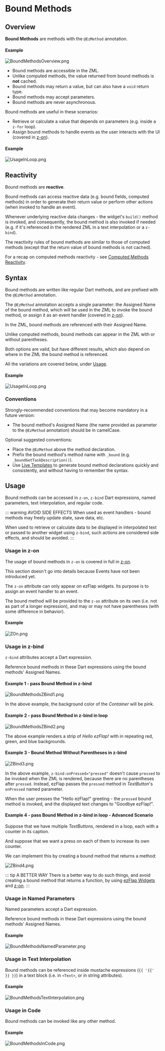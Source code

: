 
# Bound Methods

## Overview
**Bound Methods** are methods with the `@EzMethod` annotation.

#### Example
![BoundMethodsOverview.png](./assets/BoundMethodsOverview.png)

 * Bound methods are accessible in the ZML.
 * Unlike computed methods, the value returned from bound methods is **not** cached.
 * Bound methods may return a value, but can also have a `void` return type.
 * Bound methods may accept parameters.
 * Bound methods are never asynchronous.

Bound methods are useful in these scenarios:
 * Retrieve or calculate a value that depends on parameters (e.g. inside a `z-for` loop).
 * Assign bound methods to handle events as the user interacts with the UI (covered in
   [z-on](/deep-dive/events/events.html#z-on)).

#### Example
![UsageInLoop.png](./assets/UsageInLoop.png)

## Reactivity
Bound methods are **reactive**.

Bound methods can access reactive data (e.g. bound fields, computed methods) in order to generate their return value
or perform other actions (when invoked to handle an event).

Whenever underlying reactive data changes - the widget's `build()` method is invoked, and consequently, the bound
method is also invoked if needed (e.g. if it's referenced in the rendered ZML in a text interpolation or a `z-bind`).

The reactivity rules of bound methods are similar to those of computed methods (except that the return value of bound
methods is not cached).

For a recap on computed methods reactivity - see [Computed Methods Reactivity](/essentials/computed/computed.html#reactivity).


## Syntax
Bound methods are written like regular Dart methods, and are prefixed with the `@EzMethod` annotation.

The `@EzMethod` annotation accepts a single parameter: the Assigned Name of the bound method, which will be used
in the ZML to invoke the bound method, or assign it as an event handler (covered in 
[z-on](/deep-dive/events/events.html#z-on)). 

In the ZML, bound methods are referenced with their Assigned Name.

Unlike computed methods, bound methods can appear in the ZML with or without parentheses.

Both options are valid, but have different results, which also depend on where in the ZML the bound method is
referenced.

All the variations are covered below, under [Usage](#usage).

#### Example
![UsageInLoop.png](./assets/UsageInLoop.png)


### Conventions
Strongly-recommended conventions that may become mandatory in a future version:
 * The bound method's Assigned Name (the name provided as parameter to the `@EzMethod` annotation) should be in camelCase.

Optional suggested conventions:
 * Place the `@EzMethod` above the method declaration.
 * Prefix the bound method's method name with `_bound` (e.g. `_boundGetTaskDescription()`).
 * Use [Live Templates](/tooling/live-templates/live-templates.html) to generate bound method declarations quickly and
   consistently, and without having to remember the syntax.


## Usage

Bound methods can be accessed in `z-on`, `z-bind` Dart expressions, named parameters, text interpolation, and regular
code.

::: warning AVOID SIDE EFFECTS
When used as event handlers - bound methods may freely update state, save data, etc.

When used to retrieve or calculate data to be displayed in interpolated text or passed to another widget using `z-bind`,
such actions are considered side effects, and should be avoided.
:::

### Usage in z-on

The usage of bound methods in `z-on` is covered in full in [z-on](/deep-dive/events/events.html#z-on).

This section doesn't go into details because Events have not been introduced yet.

The `z-on` attribute can only appear on ezFlap widgets. Its purpose is to assign an event handler to an event.

The bound method will be provided to the `z-on` attribute on its own (i.e. not as part of a longer expression), and
may or may not have parentheses (with some difference in behavior).

#### Example
![ZOn.png](./assets/ZOn.png)


### Usage in z-bind

`z-bind` attributes accept a Dart expression.

Reference bound methods in these Dart expressions using the bound methods' Assigned Names.


#### Example 1 - pass Bound Method in z-bind
![BoundMethodsZBind1.png](./assets/BoundMethodsZBind1.png)

In the above example, the background color of the *Container* will be pink.


#### Example 2 - pass Bound Method in z-bind in loop
![BoundMethodsZBind2.png](./assets/BoundMethodsZBind2.png)

The above example renders a strip of _Hello ezFlap!_ with in repeating red, green, and blue backgrounds.


#### Example 3 - Bound Method Without Parentheses in z-bind
![ZBind3.png](./assets/ZBind3.png)

In the above example, `z-bind:onPressed="pressed"` doesn't cause `pressed` to be invoked when the ZML is rendered,
because there are no parentheses after `pressed`. Instead, ezFlap passes the `pressed` method in _TextButton_'s
`onPressed` named parameter.

When the user presses the "Hello ezFlap!" greeting - the `pressed` bound method is invoked, and the displayed text
changes to "Goodbye ezFlap!".


#### Example 4 - pass Bound Method in z-bind in loop - Advanced Scenario
Suppose that we have multiple _TextButtons_, rendered in a loop, each with a counter in its caption.

And suppose that we want a press on each of them to increase its own counter.

We can implement this by creating a bound method that returns a method:

![ZBind4.png](./assets/ZBind4.png)

::: tip A BETTER WAY
There is a better way to do such things, and avoid creating a bound method that returns a function, by using
[ezFlap Widgets](/core-widgets/core-widgets.html) and [z-on](/deep-dive/events/events.html#z-on).
:::


### Usage in Named Parameters
Named parameters accept a Dart expression.

Reference bound methods in these Dart expressions using the bound methods' Assigned Names.

#### Example
![BoundMethodsNamedParameter.png](./assets/BoundMethodsNamedParameter.png)


### Usage in Text Interpolation
Bound methods can be referenced inside mustache expressions (`{{ '{{' }} }}`) in a text block (i.e. in `<Text>`, or in
string attributes).

#### Example
![BoundMethodsTextInterpolation.png](./assets/BoundMethodsTextInterpolation.png)


### Usage in Code
Bound methods can be invoked like any other method.

#### Example
![BoundMethodsInCode.png](./assets/BoundMethodsInCode.png)

